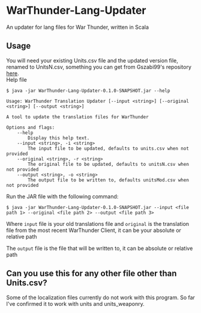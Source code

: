 # WarThunder-Lang-Updater
An updater for lang files for War Thunder, written in Scala

## Usage

You will need your existing Units.csv file and the updated version file, renamed to UnitsN.csv, something you can get from Gszabi99's repository [here](https://github.com/gszabi99/War-Thunder-Datamine).
<br>
Help file
```shell
$ java -jar WarThunder-Lang-Updater-0.1.0-SNAPSHOT.jar --help

Usage: WarThunder Translation Updater [--input <string>] [--original <string>] [--output <string>]

A tool to update the translation files for WarThunder

Options and flags:
    --help
        Display this help text.
    --input <string>, -i <string>
        The input file to be updated, defaults to units.csv when not provided
    --original <string>, -r <string>
        The original file to be updated, defaults to unitsN.csv when not provided
    --output <string>, -o <string>
        The output file to be written to, defaults unitsMod.csv when not provided
```

Run the JAR file with the following command:
```shell
$ java -jar WarThunder-Lang-Updater-0.1.0-SNAPSHOT.jar --input <file path 1> --original <file path 2> --output <file path 3>
```

Where `input` file is your old translations file and `original` is the translation file from the most recent WarThunder Client, it can be your absolute or relative path

The `output` file is the file that will be written to, it can be absolute or relative path


## Can you use this for any other file other than Units.csv?
Some of the localization files currently do not work with this program. So far I've confirmed it to work with units and units_weaponry.
